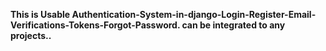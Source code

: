 **This is Usable Authentication-System-in-django-Login-Register-Email-Verifications-Tokens-Forgot-Password.
can be integrated to any projects..**
